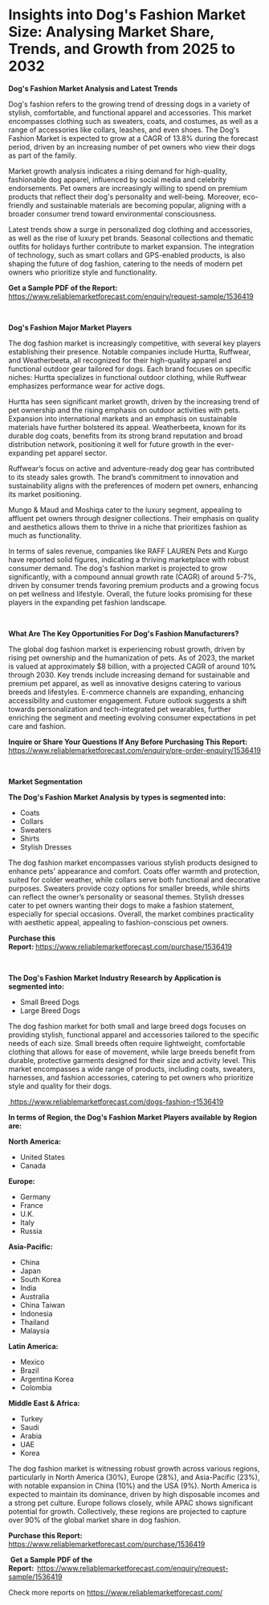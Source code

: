 <p><h1>Insights into Dog's Fashion Market Size: Analysing Market Share, Trends, and Growth from 2025 to 2032</h1></p><p><strong>Dog's Fashion Market Analysis and Latest Trends</strong></p>
<p><p>Dog's fashion refers to the growing trend of dressing dogs in a variety of stylish, comfortable, and functional apparel and accessories. This market encompasses clothing such as sweaters, coats, and costumes, as well as a range of accessories like collars, leashes, and even shoes. The Dog's Fashion Market is expected to grow at a CAGR of 13.8% during the forecast period, driven by an increasing number of pet owners who view their dogs as part of the family.</p><p>Market growth analysis indicates a rising demand for high-quality, fashionable dog apparel, influenced by social media and celebrity endorsements. Pet owners are increasingly willing to spend on premium products that reflect their dog's personality and well-being. Moreover, eco-friendly and sustainable materials are becoming popular, aligning with a broader consumer trend toward environmental consciousness.</p><p>Latest trends show a surge in personalized dog clothing and accessories, as well as the rise of luxury pet brands. Seasonal collections and thematic outfits for holidays further contribute to market expansion. The integration of technology, such as smart collars and GPS-enabled products, is also shaping the future of dog fashion, catering to the needs of modern pet owners who prioritize style and functionality.</p></p>
<p><strong>Get a Sample PDF of the Report:&nbsp;</strong> <a href="https://www.reliablemarketforecast.com/enquiry/request-sample/1536419?utm_campaign=2245&utm_medium=2&utm_source=Github&utm_content=ia&utm_term=06022025&utm_id=dogs-fashion">https://www.reliablemarketforecast.com/enquiry/request-sample/1536419</a></p>
<p>&nbsp;</p>
<p><strong>Dog's Fashion Major Market Players</strong></p>
<p><p>The dog fashion market is increasingly competitive, with several key players establishing their presence. Notable companies include Hurtta, Ruffwear, and Weatherbeeta, all recognized for their high-quality apparel and functional outdoor gear tailored for dogs. Each brand focuses on specific niches: Hurtta specializes in functional outdoor clothing, while Ruffwear emphasizes performance wear for active dogs.</p><p>Hurtta has seen significant market growth, driven by the increasing trend of pet ownership and the rising emphasis on outdoor activities with pets. Expansion into international markets and an emphasis on sustainable materials have further bolstered its appeal. Weatherbeeta, known for its durable dog coats, benefits from its strong brand reputation and broad distribution network, positioning it well for future growth in the ever-expanding pet apparel sector.</p><p>Ruffwear’s focus on active and adventure-ready dog gear has contributed to its steady sales growth. The brand’s commitment to innovation and sustainability aligns with the preferences of modern pet owners, enhancing its market positioning. </p><p>Mungo & Maud and Moshiqa cater to the luxury segment, appealing to affluent pet owners through designer collections. Their emphasis on quality and aesthetics allows them to thrive in a niche that prioritizes fashion as much as functionality. </p><p>In terms of sales revenue, companies like RAFF LAUREN Pets and Kurgo have reported solid figures, indicating a thriving marketplace with robust consumer demand. The dog's fashion market is projected to grow significantly, with a compound annual growth rate (CAGR) of around 5-7%, driven by consumer trends favoring premium products and a growing focus on pet wellness and lifestyle. Overall, the future looks promising for these players in the expanding pet fashion landscape.</p></p>
<p>&nbsp;</p>
<p><strong>What Are The Key Opportunities For Dog's Fashion Manufacturers?</strong></p>
<p><p>The global dog fashion market is experiencing robust growth, driven by rising pet ownership and the humanization of pets. As of 2023, the market is valued at approximately $8 billion, with a projected CAGR of around 10% through 2030. Key trends include increasing demand for sustainable and premium pet apparel, as well as innovative designs catering to various breeds and lifestyles. E-commerce channels are expanding, enhancing accessibility and customer engagement. Future outlook suggests a shift towards personalization and tech-integrated pet wearables, further enriching the segment and meeting evolving consumer expectations in pet care and fashion.</p></p>
<p><strong>Inquire or Share Your Questions If Any Before Purchasing This Report:</strong> <a href="https://www.reliablemarketforecast.com/enquiry/pre-order-enquiry/1536419?utm_campaign=2245&utm_medium=2&utm_source=Github&utm_content=ia&utm_term=06022025&utm_id=dogs-fashion">https://www.reliablemarketforecast.com/enquiry/pre-order-enquiry/1536419</a></p>
<p>&nbsp;</p>
<p><strong>Market Segmentation</strong></p>
<p><strong>The Dog's Fashion Market Analysis by types is segmented into:</strong></p>
<p><ul><li>Coats</li><li>Collars</li><li>Sweaters</li><li>Shirts</li><li>Stylish Dresses</li></ul></p>
<p><p>The dog fashion market encompasses various stylish products designed to enhance pets' appearance and comfort. Coats offer warmth and protection, suited for colder weather, while collars serve both functional and decorative purposes. Sweaters provide cozy options for smaller breeds, while shirts can reflect the owner’s personality or seasonal themes. Stylish dresses cater to pet owners wanting their dogs to make a fashion statement, especially for special occasions. Overall, the market combines practicality with aesthetic appeal, appealing to fashion-conscious pet owners.</p></p>
<p><strong>Purchase this Report:&nbsp;</strong><a href="https://www.reliablemarketforecast.com/purchase/1536419?utm_campaign=2245&utm_medium=2&utm_source=Github&utm_content=ia&utm_term=06022025&utm_id=dogs-fashion">https://www.reliablemarketforecast.com/purchase/1536419</a></p>
<p>&nbsp;</p>
<p><strong>The Dog's Fashion Market Industry Research by Application is segmented into:</strong></p>
<p><ul><li>Small Breed Dogs</li><li>Large Breed Dogs</li></ul></p>
<p><p>The dog fashion market for both small and large breed dogs focuses on providing stylish, functional apparel and accessories tailored to the specific needs of each size. Small breeds often require lightweight, comfortable clothing that allows for ease of movement, while large breeds benefit from durable, protective garments designed for their size and activity level. This market encompasses a wide range of products, including coats, sweaters, harnesses, and fashion accessories, catering to pet owners who prioritize style and quality for their dogs.</p></p>
<p><a href="https://www.reliablemarketforecast.com/dogs-fashion-r1536419?utm_campaign=2245&utm_medium=2&utm_source=Github&utm_content=ia&utm_term=06022025&utm_id=dogs-fashion">&nbsp;https://www.reliablemarketforecast.com/dogs-fashion-r1536419</a></p>
<p><strong>In terms of Region, the Dog's Fashion Market Players available by Region are:</strong></p>
<p>
    <p> <strong> North America: </strong>
        <ul>
            <li>United States</li>
            <li>Canada</li>
        </ul>
        </p> 
    <p> <strong> Europe: </strong>
        <ul>
            <li>Germany</li>
            <li>France</li>
            <li>U.K.</li>
            <li>Italy</li>
            <li>Russia</li>
        </ul>
        </p> 
    <p> <strong> Asia-Pacific: </strong>
        <ul>
            <li>China</li>
            <li>Japan</li>
            <li>South Korea</li>
            <li>India</li>
            <li>Australia</li>
            <li>China Taiwan</li>
            <li>Indonesia</li>
            <li>Thailand</li>
            <li>Malaysia</li>
        </ul>
        </p> 
    <p> <strong> Latin America: </strong>
        <ul>
            <li>Mexico</li>
            <li>Brazil</li>
            <li>Argentina Korea</li>
            <li>Colombia</li>
        </ul>
        </p> 
    <p> <strong> Middle East & Africa: </strong>
        <ul>
            <li>Turkey</li>
            <li>Saudi</li>
            <li>Arabia</li>
            <li>UAE</li>
            <li>Korea</li>
        </ul>
    </p>
    </p>
<p><p>The dog fashion market is witnessing robust growth across various regions, particularly in North America (30%), Europe (28%), and Asia-Pacific (23%), with notable expansion in China (10%) and the USA (9%). North America is expected to maintain its dominance, driven by high disposable incomes and a strong pet culture. Europe follows closely, while APAC shows significant potential for growth. Collectively, these regions are projected to capture over 90% of the global market share in dog fashion.</p></p>
<p><strong>Purchase this Report: </strong><a href="https://www.reliablemarketforecast.com/purchase/1536419?utm_campaign=2245&utm_medium=2&utm_source=Github&utm_content=ia&utm_term=06022025&utm_id=dogs-fashion">https://www.reliablemarketforecast.com/purchase/1536419</a></p>
<p>&nbsp;<strong>Get a Sample PDF of the Report:&nbsp;&nbsp;</strong><a href="https://www.reliablemarketforecast.com/enquiry/request-sample/1536419?utm_campaign=2245&utm_medium=2&utm_source=Github&utm_content=ia&utm_term=06022025&utm_id=dogs-fashion">https://www.reliablemarketforecast.com/enquiry/request-sample/1536419</a></p>
<p><strong></strong></p>
<p>Check more reports on <a href="https://www.reliablemarketforecast.com/?utm_campaign=2245&utm_medium=2&utm_source=Github&utm_content=ia&utm_term=06022025&utm_id=dogs-fashion">https://www.reliablemarketforecast.com/</a></p>